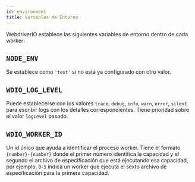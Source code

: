 ```yaml
---
id: environment
title: Variables de Entorno
---
```


WebdriverIO establece las siguientes variables de entorno dentro de cada worker:

## `NODE_ENV`

Se establece como `'test'` si no está ya configurado con otro valor.

## `WDIO_LOG_LEVEL`

Puede establecerse con los valores `trace`, `debug`, `info`, `warn`, `error`, `silent` para escribir logs con los detalles correspondientes. Tiene prioridad sobre el valor `logLevel` pasado.

## `WDIO_WORKER_ID`

Un id único que ayuda a identificar el proceso worker. Tiene el formato `{number}-{number}` donde el primer número identifica la capacidad y el segundo el archivo de especificación que está ejecutando esa capacidad, por ejemplo, `0-5` indica un worker que ejecuta el sexto archivo de especificación para la primera capacidad.